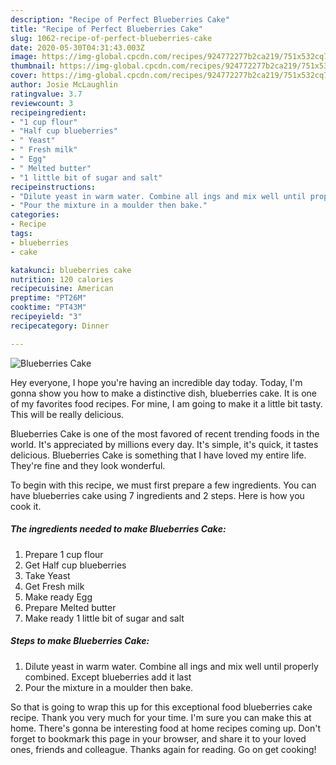 ```yaml
---
description: "Recipe of Perfect Blueberries Cake"
title: "Recipe of Perfect Blueberries Cake"
slug: 1062-recipe-of-perfect-blueberries-cake
date: 2020-05-30T04:31:43.003Z
image: https://img-global.cpcdn.com/recipes/924772277b2ca219/751x532cq70/blueberries-cake-recipe-main-photo.jpg
thumbnail: https://img-global.cpcdn.com/recipes/924772277b2ca219/751x532cq70/blueberries-cake-recipe-main-photo.jpg
cover: https://img-global.cpcdn.com/recipes/924772277b2ca219/751x532cq70/blueberries-cake-recipe-main-photo.jpg
author: Josie McLaughlin
ratingvalue: 3.7
reviewcount: 3
recipeingredient:
- "1 cup flour"
- "Half cup blueberries"
- " Yeast"
- " Fresh milk"
- " Egg"
- " Melted butter"
- "1 little bit of sugar and salt"
recipeinstructions:
- "Dilute yeast in warm water. Combine all ings and mix well until properly combined. Except blueberries add it last"
- "Pour the mixture in a moulder then bake."
categories:
- Recipe
tags:
- blueberries
- cake

katakunci: blueberries cake 
nutrition: 120 calories
recipecuisine: American
preptime: "PT26M"
cooktime: "PT43M"
recipeyield: "3"
recipecategory: Dinner

---
```



![Blueberries Cake](https://img-global.cpcdn.com/recipes/924772277b2ca219/751x532cq70/blueberries-cake-recipe-main-photo.jpg)

Hey everyone, I hope you're having an incredible day today. Today, I'm gonna show you how to make a distinctive dish, blueberries cake. It is one of my favorites food recipes. For mine, I am going to make it a little bit tasty. This will be really delicious.



Blueberries Cake is one of the most favored of recent trending foods in the world. It's appreciated by millions every day. It's simple, it's quick, it tastes delicious. Blueberries Cake is something that I have loved my entire life. They're fine and they look wonderful.


To begin with this recipe, we must first prepare a few ingredients. You can have blueberries cake using 7 ingredients and 2 steps. Here is how you cook it.

<!--inarticleads1-->

##### The ingredients needed to make Blueberries Cake:

1. Prepare 1 cup flour
1. Get Half cup blueberries
1. Take  Yeast
1. Get  Fresh milk
1. Make ready  Egg
1. Prepare  Melted butter
1. Make ready 1 little bit of sugar and salt




<!--inarticleads2-->

##### Steps to make Blueberries Cake:

1. Dilute yeast in warm water. Combine all ings and mix well until properly combined. Except blueberries add it last
1. Pour the mixture in a moulder then bake.




So that is going to wrap this up for this exceptional food blueberries cake recipe. Thank you very much for your time. I'm sure you can make this at home. There's gonna be interesting food at home recipes coming up. Don't forget to bookmark this page in your browser, and share it to your loved ones, friends and colleague. Thanks again for reading. Go on get cooking!
